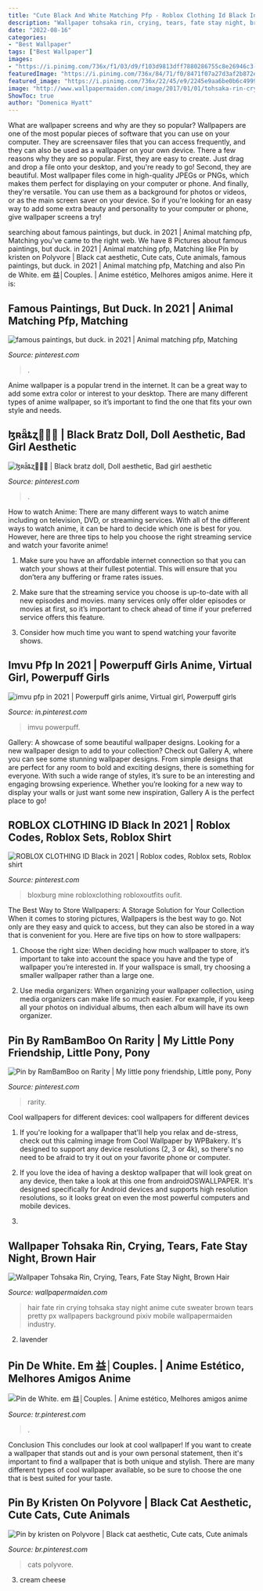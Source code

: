 ```yaml
---
title: "Cute Black And White Matching Pfp - Roblox Clothing Id Black In 2021"
description: "Wallpaper tohsaka rin, crying, tears, fate stay night, brown hair"
date: "2022-08-16"
categories:
- "Best Wallpaper"
tags: ["Best Wallpaper"]
images:
- "https://i.pinimg.com/736x/f1/03/d9/f103d9813dff7880286755c8e26946c3--cgi.jpg"
featuredImage: "https://i.pinimg.com/736x/84/71/f0/8471f07a27d3af2b872e1015798360e8.jpg"
featured_image: "https://i.pinimg.com/736x/22/45/e9/2245e9aa6be0b6c49995f69f2fe43005.jpg"
image: "http://www.wallpapermaiden.com/image/2017/01/01/tohsaka-rin-crying-tears-fate-stay-night-brown-hair-anime-11476-resized.jpg"
ShowToc: true
author: "Domenica Hyatt"
---
```



What are wallpaper screens and why are they so popular?
Wallpapers are one of the most popular pieces of software that you can use on your computer. They are screensaver files that you can access frequently, and they can also be used as a wallpaper on your own device. There a few reasons why they are so popular. First, they are easy to create. Just drag and drop a file onto your desktop, and you're ready to go! Second, they are beautiful. Most wallpaper files come in high-quality JPEGs or PNGs, which makes them perfect for displaying on your computer or phone. And finally, they're versatile. You can use them as a background for photos or videos, or as the main screen saver on your device. So if you're looking for an easy way to add some extra beauty and personality to your computer or phone, give wallpaper screens a try!

	

		
searching about famous paintings, but duck. in 2021 | Animal matching pfp, Matching you've came to the right web. We have 8 Pictures about famous paintings, but duck. in 2021 | Animal matching pfp, Matching like Pin by kristen on Polyvore | Black cat aesthetic, Cute cats, Cute animals, famous paintings, but duck. in 2021 | Animal matching pfp, Matching and also Pin de White. em 益│Couples. | Anime estético, Melhores amigos anime. Here it is:
		
    
## Famous Paintings, But Duck. In 2021 | Animal Matching Pfp, Matching

<img loading=lazy src="https://i.pinimg.com/736x/df/42/05/df4205dda1d64024f725a76843708ea1.jpg" onerror="this.onerror=null;this.src='https://tse3.mm.bing.net/th?id=OIP.JPOY9ZBclZmPCobQsn7akQHaHa&amp;pid=15.1';" alt="famous paintings, but duck. in 2021 | Animal matching pfp, Matching">

_Source: pinterest.com_

>. 

	

Anime wallpaper is a popular trend in the internet. It can be a great way to add some extra color or interest to your desktop. There are many different types of anime wallpaper, so it’s important to find the one that fits your own style and needs.

    
## ɮʀǟȶʐ👑💅🏽 | Black Bratz Doll, Doll Aesthetic, Bad Girl Aesthetic

<img loading=lazy src="https://i.pinimg.com/736x/b5/9d/97/b59d97be615155a66f0fea7dc89dc38f.jpg" onerror="this.onerror=null;this.src='https://tse4.mm.bing.net/th?id=OIP.vcgvEONRg0LyiEBRoHybHgHaHS&amp;pid=15.1';" alt="ɮʀǟȶʐ👑💅🏽 | Black bratz doll, Doll aesthetic, Bad girl aesthetic">

_Source: pinterest.com_

>. 

	

How to watch Anime: There are many different ways to watch anime including on television, DVD, or streaming services.
With all of the different ways to watch anime, it can be hard to decide which one is best for you. However, here are three tips to help you choose the right streaming service and watch your favorite anime!
1. Make sure you have an affordable internet connection so that you can watch your shows at their fullest potential. This will ensure that you don’tera any buffering or frame rates issues.

2. Make sure that the streaming service you choose is up-to-date with all new episodes and movies. many services only offer older episodes or movies at first, so it’s important to check ahead of time if your preferred service offers this feature.

3. Consider how much time you want to spend watching your favorite shows.

    
## Imvu Pfp In 2021 | Powerpuff Girls Anime, Virtual Girl, Powerpuff Girls

<img loading=lazy src="https://i.pinimg.com/736x/0c/d4/b1/0cd4b1e0de233e25ca490ecb76272c1f.jpg" onerror="this.onerror=null;this.src='https://tse2.mm.bing.net/th?id=OIP.V81KEs2gd-86zUGaTkQYSAHaHa&amp;pid=15.1';" alt="imvu pfp in 2021 | Powerpuff girls anime, Virtual girl, Powerpuff girls">

_Source: in.pinterest.com_

>imvu powerpuff. 

	

Gallery: A showcase of some beautiful wallpaper designs.
Looking for a new wallpaper design to add to your collection? Check out Gallery A, where you can see some stunning wallpaper designs. From simple designs that are perfect for any room to bold and exciting designs, there is something for everyone. With such a wide range of styles, it’s sure to be an interesting and engaging browsing experience. Whether you’re looking for a new way to display your walls or just want some new inspiration, Gallery A is the perfect place to go!





	
	
    
## ROBLOX CLOTHING ID Black In 2021 | Roblox Codes, Roblox Sets, Roblox Shirt

<img loading=lazy src="https://i.pinimg.com/736x/22/45/e9/2245e9aa6be0b6c49995f69f2fe43005.jpg" onerror="this.onerror=null;this.src='https://tse3.mm.bing.net/th?id=OIP.vHGpnhGhaNgqB8P1C1-pJgHaHa&amp;pid=15.1';" alt="ROBLOX CLOTHING ID Black in 2021 | Roblox codes, Roblox sets, Roblox shirt">

_Source: pinterest.com_

>bloxburg mine robloxclothing robloxoutfits oufit. 

	

The Best Way to Store Wallpapers: A Storage Solution for Your Collection
When it comes to storing pictures, Wallpapers is the best way to go. Not only are they easy and quick to access, but they can also be stored in a way that is convenient for you. Here are five tips on how to store wallpapers:
1) Choose the right size: When deciding how much wallpaper to store, it’s important to take into account the space you have and the type of wallpaper you’re interested in. If your wallspace is small, try choosing a smaller wallpaper rather than a large one.

2) Use media organizers: When organizing your wallpaper collection, using media organizers can make life so much easier. For example, if you keep all your photos on individual albums, then each album will have its own organizer.

    
## Pin By RamBamBoo On Rarity | My Little Pony Friendship, Little Pony, Pony

<img loading=lazy src="https://i.pinimg.com/736x/84/71/f0/8471f07a27d3af2b872e1015798360e8.jpg" onerror="this.onerror=null;this.src='https://tse1.mm.bing.net/th?id=OIP.G4bm7ZplEcMSAqNAlAfZFwHaHI&amp;pid=15.1';" alt="Pin by RamBamBoo on Rarity | My little pony friendship, Little pony, Pony">

_Source: pinterest.com_

>rarity. 

	

Cool wallpapers for different devices:
cool wallpapers for different devices 

1. If you're looking for a wallpaper that'll help you relax and de-stress, check out this calming image from Cool Wallpaper by WPBakery. It's designed to support any device resolutions (2, 3 or 4k), so there's no need to be afraid to try it out on your favorite phone or computer.

2. If you love the idea of having a desktop wallpaper that will look great on any device, then take a look at this one from androidOSWALLPAPER. It's designed specifically for Android devices and supports high resolution resolutions, so it looks great on even the most powerful computers and mobile devices.

3.

    
## Wallpaper Tohsaka Rin, Crying, Tears, Fate Stay Night, Brown Hair

<img loading=lazy src="http://www.wallpapermaiden.com/image/2017/01/01/tohsaka-rin-crying-tears-fate-stay-night-brown-hair-anime-11476-resized.jpg" onerror="this.onerror=null;this.src='https://tse1.mm.bing.net/th?id=OIP.26HSDKSGAHw3IgSdVFYnNwHaLH&amp;pid=15.1';" alt="Wallpaper Tohsaka Rin, Crying, Tears, Fate Stay Night, Brown Hair">

_Source: wallpapermaiden.com_

>hair fate rin crying tohsaka stay night anime cute sweater brown tears pretty px wallpapers background pixiv mobile wallpapermaiden industry. 

	

2. lavender 

    
## Pin De White. Em 益│Couples. | Anime Estético, Melhores Amigos Anime

<img loading=lazy src="https://i.pinimg.com/736x/21/42/3f/21423f4b9889270abea589a63f8ff58d.jpg" onerror="this.onerror=null;this.src='https://tse4.mm.bing.net/th?id=OIP.EVoEhZHXQZjEMishK65KvAHaHa&amp;pid=15.1';" alt="Pin de White. em 益│Couples. | Anime estético, Melhores amigos anime">

_Source: tr.pinterest.com_

>. 

	

Conclusion
This concludes our look at cool wallpaper! If you want to create a wallpaper that stands out and is your own personal statement, then it's important to find a wallpaper that is both unique and stylish. There are many different types of cool wallpaper available, so be sure to choose the one that is best suited for your taste.

    
## Pin By Kristen On Polyvore | Black Cat Aesthetic, Cute Cats, Cute Animals

<img loading=lazy src="https://i.pinimg.com/736x/f1/03/d9/f103d9813dff7880286755c8e26946c3--cgi.jpg" onerror="this.onerror=null;this.src='https://tse2.mm.bing.net/th?id=OIP.28oXQqtHVdwHY-DyZxibwwHaHa&amp;pid=15.1';" alt="Pin by kristen on Polyvore | Black cat aesthetic, Cute cats, Cute animals">

_Source: br.pinterest.com_

>cats polyvore. 

	

3. cream cheese 

